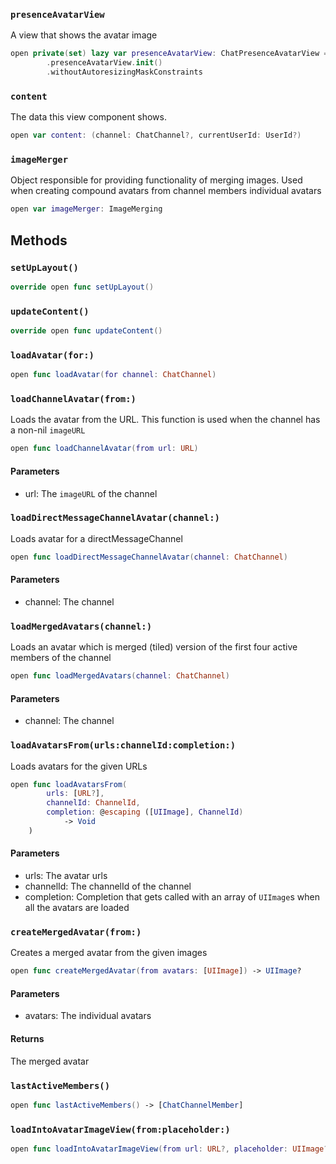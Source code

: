
### `presenceAvatarView`

A view that shows the avatar image

``` swift
open private(set) lazy var presenceAvatarView: ChatPresenceAvatarView = components
        .presenceAvatarView.init()
        .withoutAutoresizingMaskConstraints
```

### `content`

The data this view component shows.

``` swift
open var content: (channel: ChatChannel?, currentUserId: UserId?) 
```

### `imageMerger`

Object responsible for providing functionality of merging images.
Used when creating compound avatars from channel members individual avatars

``` swift
open var imageMerger: ImageMerging 
```

## Methods

### `setUpLayout()`

``` swift
override open func setUpLayout() 
```

### `updateContent()`

``` swift
override open func updateContent() 
```

### `loadAvatar(for:)`

``` swift
open func loadAvatar(for channel: ChatChannel) 
```

### `loadChannelAvatar(from:)`

Loads the avatar from the URL. This function is used when the channel has a non-nil `imageURL`

``` swift
open func loadChannelAvatar(from url: URL) 
```

#### Parameters

  - url: The `imageURL` of the channel

### `loadDirectMessageChannelAvatar(channel:)`

Loads avatar for a directMessageChannel

``` swift
open func loadDirectMessageChannelAvatar(channel: ChatChannel) 
```

#### Parameters

  - channel: The channel

### `loadMergedAvatars(channel:)`

Loads an avatar which is merged (tiled) version of the first four active members of the channel

``` swift
open func loadMergedAvatars(channel: ChatChannel) 
```

#### Parameters

  - channel: The channel

### `loadAvatarsFrom(urls:channelId:completion:)`

Loads avatars for the given URLs

``` swift
open func loadAvatarsFrom(
        urls: [URL?],
        channelId: ChannelId,
        completion: @escaping ([UIImage], ChannelId)
            -> Void
    ) 
```

#### Parameters

  - urls: The avatar urls
  - channelId: The channelId of the channel
  - completion: Completion that gets called with an array of `UIImage`s when all the avatars are loaded

### `createMergedAvatar(from:)`

Creates a merged avatar from the given images

``` swift
open func createMergedAvatar(from avatars: [UIImage]) -> UIImage? 
```

#### Parameters

  - avatars: The individual avatars

#### Returns

The merged avatar

### `lastActiveMembers()`

``` swift
open func lastActiveMembers() -> [ChatChannelMember] 
```

### `loadIntoAvatarImageView(from:placeholder:)`

``` swift
open func loadIntoAvatarImageView(from url: URL?, placeholder: UIImage?) 
